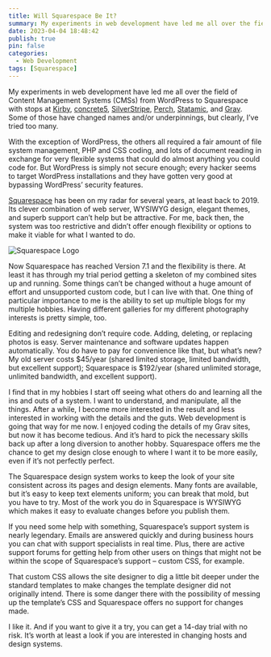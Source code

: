 ```yaml
---
title: Will Squarespace Be It?
summary: My experiments in web development have led me all over the field of Content Management Systems (CMSs) from WordPress to Squarespace with stops at [Kirby](https://getkirby.com/), [concrete5](https://www.concretecms.com/), [SilverStripe](https://www.silverstripe.org/), [Perch](https://perchrunway.com/), [Statamic](https://statamic.com/), and [Grav](https://getgrav.org/). Some of those have changed names and/or underpinnings, but clearly, I’ve tried too many.
date: 2023-04-04 18:48:42
publish: true
pin: false
categories:
  - Web Development
tags: [Squarespace]
---
```


My experiments in web development have led me all over the field of Content Management Systems (CMSs) from WordPress to Squarespace with stops at [Kirby](https://getkirby.com/), [concrete5](https://www.concretecms.com/), [SilverStripe](https://www.silverstripe.org/), [Perch](https://perchrunway.com/), [Statamic](https://statamic.com/), and [Grav](https://getgrav.org/). Some of those have changed names and/or underpinnings, but clearly, I’ve tried too many.

<!--more-->

With the exception of WordPress, the others all required a fair amount of file system management, PHP and CSS coding, and lots of document reading in exchange for very flexible systems that could do almost anything you could code for. But WordPress is simply not secure enough; every hacker seems to target WordPress installations and they have gotten very good at bypassing WordPress’ security features.

[Squarespace](https://www.squarespace.com/) has been on my radar for several years, at least back to 2019. Its clever combination of web server, WYSIWYG design, elegant themes, and superb support can’t help but be attractive. For me, back then, the system was too restrictive and didn’t offer enough flexibility or options to make it viable for what I wanted to do.

<img src="/assets/images/wp-content/uploads/2023/10/squarespace-logo.png" alt="Squarespace Logo" style="display: block; margin: 1em auto 1em auto">

Now Squarespace has reached Version 7.1 and the flexibility is there. At least it has through my trial period getting a skeleton of my combined sites up and running. Some things can’t be changed without a huge amount of effort and unsupported custom code, but I can live with that. One thing of particular importance to me is the ability to set up multiple blogs for my multiple hobbies. Having different galleries for my different photography interests is pretty simple, too.

Editing and redesigning don’t require code. Adding, deleting, or replacing photos is easy. Server maintenance and software updates happen automatically. You do have to pay for convenience like that, but what’s new? My old server costs $45/year (shared limited storage, limited bandwidth, but excellent support); Squarespace is $192/year (shared unlimited storage, unlimited bandwidth, and excellent support).

I find that in my hobbies I start off seeing what others do and learning all the ins and outs of a system. I want to understand, and manipulate, all the things. After a while, I become more interested in the result and less interested in working with the details and the guts. Web development is going that way for me now. I enjoyed coding the details of my Grav sites, but now it has become tedious. And it’s hard to pick the necessary skills back up after a long diversion to another hobby. Squarespace offers me the chance to get my design close enough to where I want it to be more easily, even if it’s not perfectly perfect.

The Squarespace design system works to keep the look of your site consistent across its pages and design elements. Many fonts are available, but it’s easy to keep text elements uniform; you can break that mold, but you have to try. Most of the work you do in Squarespace is WYSIWYG which makes it easy to evaluate changes before you publish them.

If you need some help with something, Squarespace’s support system is nearly legendary. Emails are answered quickly and during business hours you can chat with support specialists in real time. Plus, there are active support forums for getting help from other users on things that might not be within the scope of Squarespace’s support – custom CSS, for example.

That custom CSS allows the site designer to dig a little bit deeper under the standard templates to make changes the template designer did not originally intend. There is some danger there with the possibility of messing up the template’s CSS and Squarespace offers no support for changes made.

I like it. And if you want to give it a try, you can get a 14-day trial with no risk. It’s worth at least a look if you are interested in changing hosts and design systems.
